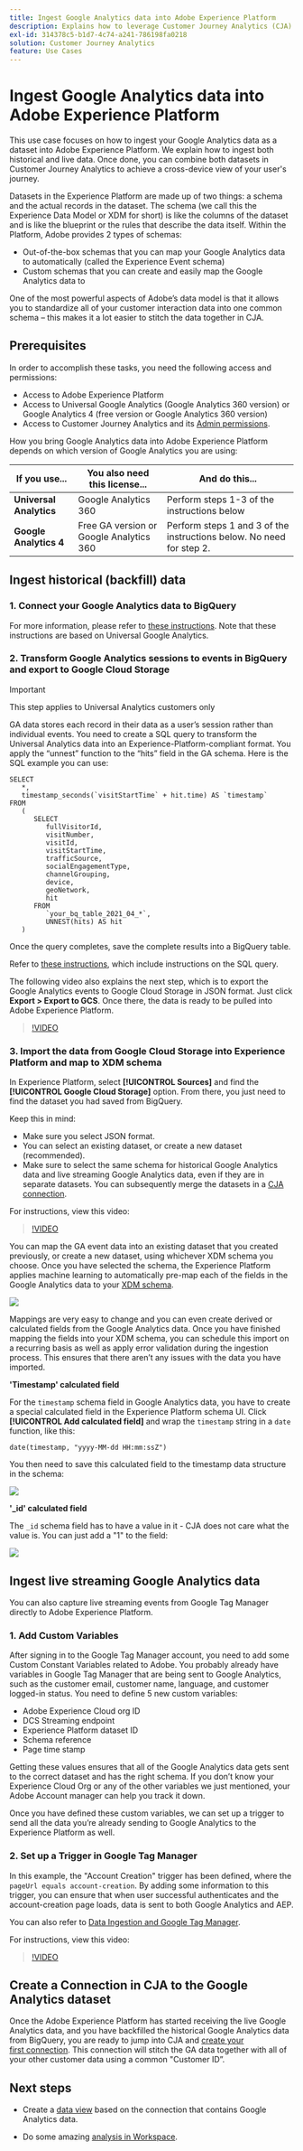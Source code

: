 ```yaml
---
title: Ingest Google Analytics data into Adobe Experience Platform
description: Explains how to leverage Customer Journey Analytics (CJA) to ingest your Google Analytics data into Adobe Experience Platform. 
exl-id: 314378c5-b1d7-4c74-a241-786198fa0218
solution: Customer Journey Analytics
feature: Use Cases
---
```


# Ingest Google Analytics data into Adobe Experience Platform

This use case focuses on how to ingest your Google Analytics data as a dataset into Adobe Experience Platform. We explain how to ingest both historical and live data. Once done, you can combine both datasets in Customer Journey Analytics to achieve a cross-device view of your user's journey.

Datasets in the Experience Platform are made up of two things: a schema and the actual records in the dataset. The schema (we call this the Experience Data Model or XDM for short) is like the columns of the dataset and is like the blueprint or the rules that describe the data itself. Within the Platform, Adobe provides 2 types of schemas:

* Out-of-the-box schemas that you can map your Google Analytics data to automatically (called the Experience Event schema)
* Custom schemas that you can create and easily map the Google Analytics data to

One of the most powerful aspects of Adobe’s data model is that it allows you to standardize all of your customer interaction data into one common schema – this makes it a lot easier to stitch the data together in CJA.

## Prerequisites

In order to accomplish these tasks, you need the following access and permissions:

* Access to Adobe Experience Platform
* Access to Universal Google Analytics (Google Analytics 360 version) or Google Analytics 4 (free version or Google Analytics 360 version)
* Access to Customer Journey Analytics and its [Admin permissions](https://experienceleague.adobe.com/docs/analytics-platform/using/cja-overview/cja-overview.html#admin-access-permissions).

How you bring Google Analytics data into Adobe Experience Platform depends on which version of Google Analytics you are using:

| If you use... | You also need this license... | And do this... |
| --- | --- | --- |
| **Universal Analytics** | Google Analytics 360 |  Perform steps 1-3 of the instructions below |
| **Google Analytics 4** | Free GA version or Google Analytics 360 | Perform steps 1 and 3 of the instructions below. No need for step 2. |

## Ingest historical (backfill) data

### 1. Connect your Google Analytics data to BigQuery

 For more information, please refer to [these instructions](https://support.google.com/analytics/answer/3416092?hl=en). Note that these instructions are based on Universal Google Analytics.

### 2. Transform Google Analytics sessions to events in BigQuery and export to Google Cloud Storage

>[!IMPORTANT]
>
>This step applies to Universal Analytics customers only

GA data stores each record in their data as a user’s session rather than individual events. You need to create a SQL query to transform the Universal Analytics data into an Experience-Platform-compliant format. You apply the “unnest” function to the “hits” field in the GA schema. Here is the  SQL example you can use:

```
SELECT
   *,
   timestamp_seconds(`visitStartTime` + hit.time) AS `timestamp` 
FROM
   (
      SELECT
         fullVisitorId,
         visitNumber,
         visitId,
         visitStartTime,
         trafficSource,
         socialEngagementType,
         channelGrouping,
         device,
         geoNetwork,
         hit 
      FROM
         `your_bq_table_2021_04_*`,
         UNNEST(hits) AS hit 
   )
```

Once the query completes, save the complete results into a BigQuery table.

Refer to [these instructions](https://support.google.com/analytics/answer/7029846?hl=en&ref_topic=9359001#zippy=%2Cold-export-schema%2Cuse-this-script-to-migrate-existing-bigquery-datasets-from-the-old-export-schema-to-the-new-one%2Cscript-migration-scriptsql), which include instructions on the SQL query. 

The following video also explains the next step, which is to export the Google Analytics events to Google Cloud Storage in JSON format. Just click **Export > Export to GCS**. Once there, the data is ready to be pulled into Adobe Experience Platform.

>[!VIDEO](https://video.tv.adobe.com/v/332634)

### 3. Import the data from Google Cloud Storage into Experience Platform and map to XDM schema

In Experience Platform, select **[!UICONTROL Sources]** and find the **[!UICONTROL Google Cloud Storage]** option. From there, you just need to find the dataset you had saved from BigQuery.

Keep this in mind:

* Make sure you select JSON format.
* You can select an existing dataset, or create a new dataset (recommended).
* Make sure to select the same schema for historical Google Analytics data and live streaming Google Analytics data, even if they are in separate datasets. You can subsequently merge the datasets in a [CJA connection](/help/connections/combined-dataset.md).

For instructions, view this video:

>[!VIDEO](https://video.tv.adobe.com/v/332676)

You can map the GA event data into an existing dataset that you created previously, or create a new dataset, using whichever XDM schema you choose. Once you have selected the schema, the Experience Platform applies machine learning to automatically pre-map each of the fields in the Google Analytics data to your [XDM schema](https://experienceleague.adobe.com/docs/experience-platform/xdm/home.html#ui). 

![](assets/schema-map.png)

Mappings are very easy to change and you can even create derived or calculated fields from the Google Analytics data. Once you have finished mapping the fields into your XDM schema, you can schedule this import on a recurring basis as well as apply error validation during the ingestion process. This ensures that there aren’t any issues with the data you have imported.

**'Timestamp' calculated field**

For the `timestamp` schema field in Google Analytics data, you have to create a special calculated field in the Experience Platform schema UI. Click **[!UICONTROL Add calculated field]** and wrap the `timestamp` string in a `date` function, like this:

`date(timestamp, "yyyy-MM-dd HH:mm:ssZ")`

You then need to save this calculated field to the timestamp data structure in the schema:

![](assets/timestamp.png)

**'_id' calculated field**

The `_id` schema field has to have a value in it - CJA does not care what the value is. You can just add a "1" to the field:

![](assets/_id.png)

## Ingest live streaming Google Analytics data

You can also capture live streaming events from Google Tag Manager directly to Adobe Experience Platform.

### 1. Add Custom Variables

After signing in to the Google Tag Manager account, you need to add some Custom Constant Variables related to Adobe. You probably already have variables in Google Tag Manager that are being sent to Google Analytics, such as the customer email, customer name, language, and customer logged-in status. You need to define 5 new custom variables:

* Adobe Experience Cloud org ID
* DCS Streaming endpoint
* Experience Platform dataset ID
* Schema reference
* Page time stamp

Getting these values ensures that all of the Google Analytics data gets sent to the correct dataset and has the right schema. If you don’t know your Experience Cloud Org or any of the other variables we just mentioned, your Adobe Account manager can help you track it down.

Once you have defined these custom variables, we can set up a trigger to send all the data you’re already sending to Google Analytics to the Experience Platform as well.

### 2. Set up a Trigger in Google Tag Manager

In this example, the "Account Creation" trigger has been defined, where the `pageUrl equals account-creation`. By adding some information to this trigger, you can ensure that when user successful authenticates and the account-creation page loads, data is sent to both Google Analytics and AEP.

You can also refer to [Data Ingestion and Google Tag Manager](https://experienceleague.adobe.com/docs/platform-learn/comprehensive-technical-tutorial/module9/data-ingestion-using-google-tag-manager-and-google-analytics.html#module9).

For instructions, view this video:

>[!VIDEO](https://video.tv.adobe.com/v/332668)

## Create a Connection in CJA to the Google Analytics dataset

Once the Adobe Experience Platform has started receiving the live Google Analytics data, and you have backfilled the historical Google Analytics data from BigQuery, you are ready to jump into CJA and [create your first connection](/help/connections/create-connection.md). This connection will stitch the GA data together with all of your other customer data using a common "Customer ID”.

## Next steps

* Create a [data view](https://experienceleague.adobe.com/docs/analytics-platform/using/cja-dataviews/create-dataview.html#cja-dataviews) based on the connection that contains Google Analytics data.

* Do some amazing [analysis in Workspace](/help/use-cases/ga-to-cja-reporting.md).